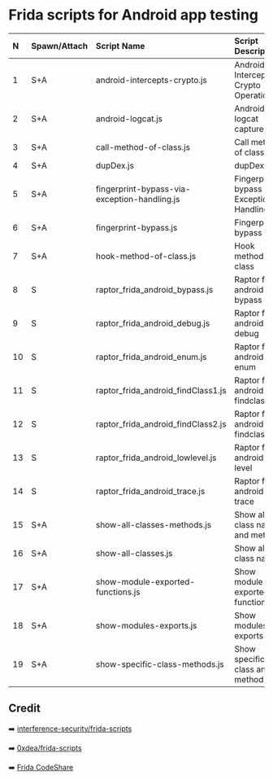# Frida scripts for Android app testing

|N|Spawn/Attach|Script Name| Script Description|Script Version|
|:---|:---|:---|:---|:---|
|1|S+A|android-intercepts-crypto.js|Android Intercepts Crypto Operations|1.0|
|2|S+A|android-logcat.js|Android logcat capture|1.0|
|3|S+A|call-method-of-class.js|Call method of class|1.0|
|4|S+A|dupDex.js|dupDex|1.0|
|5|S+A|fingerprint-bypass-via-exception-handling.js|Fingerprint bypass via Exception Handling.|1.0|
|6|S+A|fingerprint-bypass.js|Fingerprint bypass|1.0|
|7|S+A|hook-method-of-class.js|Hook method of class|1.0|
|8|S|raptor_frida_android_bypass.js|Raptor frida android bypass|1.0|
|9|S|raptor_frida_android_debug.js|Raptor frida android debug|1.0|
|10|S|raptor_frida_android_enum.js|Raptor frida android enum|1.0|
|11|S|raptor_frida_android_findClass1.js|Raptor frida android findclass 1|1.0|
|12|S|raptor_frida_android_findClass2.js|Raptor frida android findclass 2|1.0|
|13|S|raptor_frida_android_lowlevel.js|Raptor frida android low level |1.0|
|14|S|raptor_frida_android_trace.js|Raptor frida android trace|1.0|
|15|S+A|show-all-classes-methods.js|Show all class name and method|1.0|
|16|S+A|show-all-classes.js|Show all class name|1.0|
|17|S+A|show-module-exported-functions.js|Show module exported function|1.0|
|18|S+A|show-modules-exports.js|Show modules exports|1.0|
|19|S+A|show-specific-class-methods.js|Show specific class and method|1.0|

## Credit

➡️ [interference-security/frida-scripts](https://github.com/interference-security/frida-scripts/tree/master/android)

➡️ [0xdea/frida-scripts](https://github.com/0xdea/frida-scripts/tree/master/android-snippets)

➡️ [Frida CodeShare](https://codeshare.frida.re/browse)

